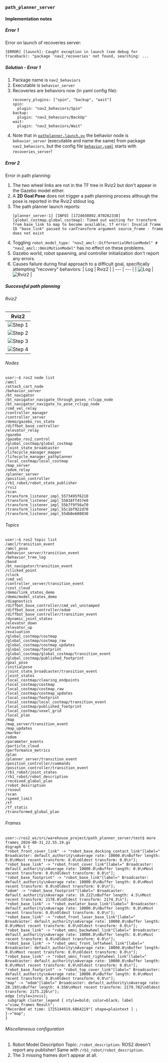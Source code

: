 ### `path_planner_server`

#### Implementation notes

##### Error 1

Error on launch of recoveries server:
```
[ERROR] [launch]: Caught exception in launch (see debug for traceback): "package 'nav2_recoveries' not found, searching: ...
```

##### _Solution - Error 1_

1. Package name is `nav2_behaviors`
2. Executable is `behavior_server`
3. Recoveries are behaviors now (in yaml config file):
   ```
   recovery_plugins: ["spin", "backup", "wait"]
   spin:
     plugin: "nav2_behaviors/Spin"
   backup:
     plugin: "nav2_behaviors/BackUp"
   wait:
     plugin: "nav2_behaviors/Wait"
   ```
4. Note that in [`pathplanner.launch.py`](path_planner_server/launch/pathplanner.launch.py) the behavior node is `behavior_server` (executable and name the same) from package `nav2_behaviors`, but the config file [`behavior.yaml`](path_planner_server/config/behavior.yaml) starts with `recoveries_server`!

##### Error 2

Error in path planning:
1. The two wheel links are not in the TF tree in Rviz2 but don't appear in the Gazebo model either.
2. A **2D Goal Pose** does not trigger a path planning process although the pose is reported in the Rviz2 stdout log. 
3. The path planner launch reports:
   ```
   [planner_server-1] [INFO] [1724650892.070262338] [global_costmap.global_costmap]: Timed out waiting for transform from base_link to map to become available, tf error: Invalid frame ID "base_link" passed to canTransform argument source_frame - frame does not exist
   ```
4. Toggling `robot_model_type: "nav2_amcl::DifferentialMotionModel" # "nav2_amcl::OmniMotionModel"` has no effect on these problems.
5. Gazebo world, robot spawning, and controller initialization don't report any errors.
6. Causes failure during final approach to a difficult goal, specifically attempting "recovery" behaviors:
   | Log | Rviz2 |
   | --- | --- |
   | ![Log](assets/goal_failed_log.png) | ![Rviz2](assets/goal_failed_rviz2.png) |


##### Successful path planning

###### Rviz2

| Rviz2 |
| --- |
| ![Step 1](assets/path-planning-to-goal-1.png) |
| ![Step 2](assets/path-planning-to-goal-2.png) |
| ![Step 3](assets/path-planning-to-goal-3.png) |
| ![Step 4](assets/path-planning-to-goal-4.png) |
   
###### Nodes

```
user:~$ ros2 node list
/amcl
/attach_cart_node
/behavior_server
/bt_navigator
/bt_navigator_navigate_through_poses_rclcpp_node
/bt_navigator_navigate_to_pose_rclcpp_node
/cmd_vel_relay
/controller_manager
/controller_server
/demo/gazebo_ros_state
/diffbot_base_controller
/elevator_relay
/gazebo
/gazebo_ros2_control
/global_costmap/global_costmap
/joint_state_broadcaster
/lifecycle_manager_mapper
/lifecycle_manager_pathplanner
/local_costmap/local_costmap
/map_server
/odom_relay
/planner_server
/position_controller
/rb1_robot/robot_state_publisher
/rviz
/scan
/transform_listener_impl_5573495f6210
/transform_listener_impl_55818ff457e0
/transform_listener_impl_55b7f9f56a70
/transform_listener_impl_55c1bf922d70
/transform_listener_impl_55db0e600830
```

###### Topics

```
user:~$ ros2 topic list
/amcl/transition_event
/amcl_pose
/behavior_server/transition_event
/behavior_tree_log
/bond
/bt_navigator/transition_event
/clicked_point
/clock
/cmd_vel
/controller_server/transition_event
/cost_cloud
/demo/link_states_demo
/demo/model_states_demo
/diagnostics
/diffbot_base_controller/cmd_vel_unstamped
/diffbot_base_controller/odom
/diffbot_base_controller/transition_event
/dynamic_joint_states
/elevator_down
/elevator_up
/evaluation
/global_costmap/costmap
/global_costmap/costmap_raw
/global_costmap/costmap_updates
/global_costmap/footprint
/global_costmap/global_costmap/transition_event
/global_costmap/published_footprint
/goal_pose
/initialpose
/joint_state_broadcaster/transition_event
/joint_states
/local_costmap/clearing_endpoints
/local_costmap/costmap
/local_costmap/costmap_raw
/local_costmap/costmap_updates
/local_costmap/footprint
/local_costmap/local_costmap/transition_event
/local_costmap/published_footprint
/local_costmap/voxel_grid
/local_plan
/map
/map_server/transition_event
/map_updates
/marker
/odom
/parameter_events
/particle_cloud
/performance_metrics
/plan
/planner_server/transition_event
/position_controller/commands
/position_controller/transition_event
/rb1_robot/joint_states
/rb1_robot/robot_description
/received_global_plan
/robot_description
/rosout
/scan
/speed_limit
/tf
/tf_static
/transformed_global_plan
```

###### Frames

```
user:~/ros2_ws/src/warehouse_project/path_planner_server/test$ more frames_2024-08-31_22.55.19.gv
digraph G {
"robot_front_cover_link" -> "robot_base_docking_contact_link"[label=" Broadcaster: default_authority\nAverage rate: 10000.0\nBuffer length: 0.0\nMost recent transform: 0.0\nOldest transform: 0.0\n"];
"robot_base_link" -> "robot_front_cover_link"[label=" Broadcaster: default_authority\nAverage rate: 10000.0\nBuffer length: 0.0\nMost recent transform: 0.0\nOldest transform: 0.0\n"];
"robot_base_footprint" -> "robot_base_link"[label=" Broadcaster: default_authority\nAverage rate: 10000.0\nBuffer length: 0.0\nMost recent transform: 0.0\nOldest transform: 0.0\n"];
"odom" -> "robot_base_footprint"[label=" Broadcaster: default_authority\nAverage rate: 10.222\nBuffer length: 4.5\nMost recent transform: 2178.8\nOldest transform: 2174.3\n"];
"robot_base_link" -> "robot_evelator_base_link"[label=" Broadcaster: default_authority\nAverage rate: 10000.0\nBuffer length: 0.0\nMost recent transform: 0.0\nOldest transform: 0.0\n"];
"robot_base_link" -> "robot_front_laser_base_link"[label=" Broadcaster: default_authority\nAverage rate: 10000.0\nBuffer length: 0.0\nMost recent transform: 0.0\nOldest transform: 0.0\n"];
"robot_base_link" -> "robot_omni_backwheel_link"[label=" Broadcaster: default_authority\nAverage rate: 10000.0\nBuffer length: 0.0\nMost recent transform: 0.0\nOldest transform: 0.0\n"];
"robot_base_link" -> "robot_omni_front_leftwheel_link"[label=" Broadcaster: default_authority\nAverage rate: 10000.0\nBuffer length: 0.0\nMost recent transform: 0.0\nOldest transform: 0.0\n"];
"robot_base_link" -> "robot_omni_front_rightwheel_link"[label=" Broadcaster: default_authority\nAverage rate: 10000.0\nBuffer length: 0.0\nMost recent transform: 0.0\nOldest transform: 0.0\n"];
"robot_base_footprint" -> "robot_top_cover_link"[label=" Broadcaster: default_authority\nAverage rate: 10000.0\nBuffer length: 0.0\nMost recent transform: 0.0\nOldest transform: 0.0\n"];
"map" -> "odom"[label=" Broadcaster: default_authority\nAverage rate: 20.193\nBuffer length: 4.556\nMost recent transform: 2179.782\nOldest transform: 2175.226\n"];
edge [style=invis];
 subgraph cluster_legend { style=bold; color=black; label ="view_frames Result";
"Recorded at time: 1725144919.6864219"[ shape=plaintext ] ;
}->"map";
}
```

###### Miscellaneous configuration

1. Robot Model Description Topic: `/robot_description`. ROS2 doesn't report any publisher! Same with `/rb1_robot/robot_description`.
2. The 3 missing frames don't appear at all.